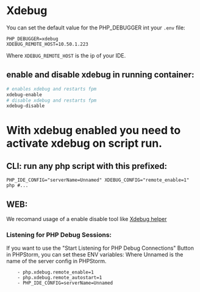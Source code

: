 # Xdebug

You can set the default value for the PHP_DEBUGGER int your `.env` file:
````env
PHP_DEBUGGER=xdebug
XDEBUG_REMOTE_HOST=10.50.1.223
````
Where `XDEBUG_REMOTE_HOST` is the ip of your IDE.

## enable and disable xdebug in running container:

````bash
# enables xdebug and restarts fpm
xdebug-enable
# disable xdebug and restarts fpm
xdebug-disable
````

# With xdebug enabled you need to activate xdebug on script run.

## CLI: run any php script with this prefixed:
````
PHP_IDE_CONFIG="serverName=Unnamed" XDEBUG_CONFIG="remote_enable=1" php #...
````

## WEB:

We recomand usage of a enable disable tool like [Xdebug helper](https://chrome.google.com/webstore/detail/xdebug-helper/eadndfjplgieldjbigjakmdgkmoaaaoc.)


### Listening for PHP Debug Sessions:

If you want to use the "Start Listening for PHP Debug Connections" Button in PHPStorm, you can set these ENV variables:
Where Unnamed is the name of the server config in PHPStorm.
````
    - php.xdebug.remote_enable=1
    - php.xdebug.remote_autostart=1
    - PHP_IDE_CONFIG=serverName=Unnamed
````
